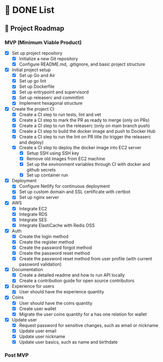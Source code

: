 # 📝 DONE List

## 🚀 Project Roadmap

### MVP (Minimum Viable Product)

- [x] Set up project repository
  - [x] Initialize a new Git repository
  - [x] Configure README.md, .gitignore, and basic project structure
- [x] Initial project setup
  - [x] Set up Go and Air
  - [x] Set up go lint
  - [x] Set up Dockerfile
  - [x] Set up entrypoint and supervisord
  - [x] Set up releaserc and commitlint
  - [x] Implement hexagonal structure
- [x] Create the project CI
  - [x] Create a CI step to run tests, lint and vet
  - [x] Create a CI step to mark the PR as ready to merge (only on PRs)
  - [x] Create a CI step to run the releaserc (only on main branch push)
  - [x] Create a CI step to build the docker image and push to Docker Hub
  - [x] Create a CI step to run the lint on PR title (to trigger the releaserc and deploy)
  - [x] Create a CI step to deploy the docker image into EC2 server
    - [x] Setup SSH using SSH key
    - [x] Remove old images from EC2 machine
    - [x] Set up the environment variables through CI with docker and github secrets
    - [x] Set up container run
- [x] Deployment
  - [x] Configure Netlify for continuous deployment
  - [x] Set up custom domain and SSL certificate with certbot
  - [x] Set up nginx server
- [x] AWS
  - [x] Integrate EC2
  - [x] Integrate RDS
  - [x] Integrate SES
  - [x] Integrate ElastiCache with Redis OSS
- [x] Auth
  - [x] Create the login method
  - [x] Create the register method
  - [x] Create the password forgot method
  - [x] Create the password reset method
  - [x] Create the password reset method from user profile (with current password validation)
- [x] Documentation
  - [x] Create a detailed readme and how to run API locally
  - [x] Create a contribution guide for open source contributors
- [x] Experience for users
  - [x] User should have the experience quantity
- [x] Coins
  - [x] User should have the coins quantity
  - [x] Create user wallet
  - [x] Migrate the user coins quantity for a has one relation for wallet
- [x] Update user
  - [x] Request password for sensitive changes, such as email or nickname
  - [x] Update user email
  - [x] Update user nickname
  - [x] Update user basics, such as name and birthdate

### Post MVP
